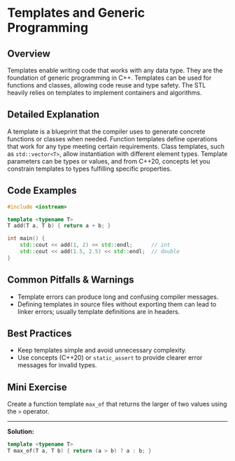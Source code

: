 # Templates and Generic Programming

## Overview
Templates enable writing code that works with any data type. They are the foundation of generic programming in C++. Templates can be used for functions and classes, allowing code reuse and type safety. The STL heavily relies on templates to implement containers and algorithms.

## Detailed Explanation
A template is a blueprint that the compiler uses to generate concrete functions or classes when needed. Function templates define operations that work for any type meeting certain requirements. Class templates, such as `std::vector<T>`, allow instantiation with different element types. Template parameters can be types or values, and from C++20, concepts let you constrain templates to types fulfilling specific properties.

## Code Examples
```cpp
#include <iostream>

template <typename T>
T add(T a, T b) { return a + b; }

int main() {
    std::cout << add(1, 2) << std::endl;      // int
    std::cout << add(1.5, 2.5) << std::endl;  // double
}
```

## Common Pitfalls & Warnings
- Template errors can produce long and confusing compiler messages.
- Defining templates in source files without exporting them can lead to linker errors; usually template definitions are in headers.

## Best Practices
- Keep templates simple and avoid unnecessary complexity.
- Use concepts (C++20) or `static_assert` to provide clearer error messages for invalid types.

## Mini Exercise
Create a function template `max_of` that returns the larger of two values using the `>` operator.

---
**Solution:**
```cpp
template <typename T>
T max_of(T a, T b) { return (a > b) ? a : b; }
```
